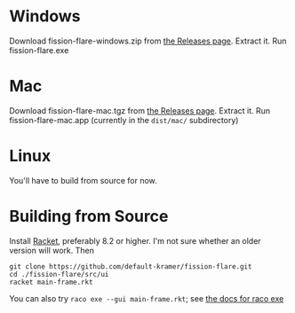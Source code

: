 # Windows
Download fission-flare-windows.zip from [the Releases page](https://github.com/default-kramer/fission-flare/releases).
Extract it.
Run fission-flare.exe

# Mac
Download fission-flare-mac.tgz from [the Releases page](https://github.com/default-kramer/fission-flare/releases).
Extract it.
Run fission-flare-mac.app (currently in the `dist/mac/` subdirectory)

# Linux
You'll have to build from source for now.

# Building from Source
Install [Racket](https://racket-lang.org/), preferably 8.2 or higher.
I'm not sure whether an older version will work.
Then
```
git clone https://github.com/default-kramer/fission-flare.git
cd ./fission-flare/src/ui
racket main-frame.rkt
```
You can also try `raco exe --gui main-frame.rkt`; see [the docs for raco exe](https://docs.racket-lang.org/raco/exe.html)
